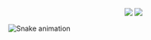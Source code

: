 
  <div align="center">
  </div>
    <div align="center">
  <a href = "mailto:luizsdev@gmail.com"><img src="https://img.shields.io/badge/-Gmail-%23333?style=for-the-badge&logo=gmail&logoColor=white" target="_blank"></a>
  <a href="https://www.linkedin.com/in/luizsdev/" target="_blank"><img src="https://img.shields.io/badge/-LinkedIn-%230077B5?style=for-the-badge&logo=linkedin&logoColor=white" target="_blank"></a>
 
  </div>


  ![Snake animation](https://github.com/luizsdev/luizsdev/blob/output/github-contribution-grid-snake.svg)
  
